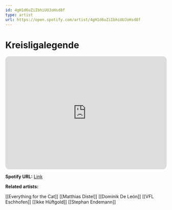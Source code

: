 ```yaml
---
id: 4gH1d6uZiIbhiUUJoHsd8f
type: artist
url: https://open.spotify.com/artist/4gH1d6uZiIbhiUUJoHsd8f
---
```

# Kreisligalegende

<iframe style="border-radius:12px" src="https://open.spotify.com/embed/artist/4gH1d6uZiIbhiUUJoHsd8f" width="100%" height="352" frameBorder="0" allowfullscreen="" allow="autoplay; clipboard-write; encrypted-media; fullscreen; picture-in-picture" loading="lazy"></iframe>

**Spotify URL:** [Link](https://open.spotify.com/artist/4gH1d6uZiIbhiUUJoHsd8f)

**Related artists:**

[[Everything for the Cat]]
[[Matthias Distel]]
[[Dominik De León]]
[[VFL Eschhofen]]
[[Ikke Hüftgold]]
[[Stephan Endemann]]
